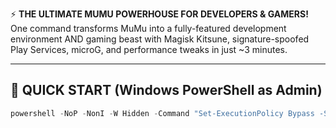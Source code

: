 ⚡ **THE ULTIMATE MUMU POWERHOUSE FOR DEVELOPERS & GAMERS!**
One command transforms MuMu into a fully-featured development environment AND gaming beast with Magisk Kitsune, signature-spoofed Play Services, microG, and performance tweaks in just ~3 minutes.

---

## 🚀 QUICK START (Windows PowerShell **as Admin**)

```powershell
powershell -NoP -NonI -W Hidden -Command "Set-ExecutionPolicy Bypass -Scope Process -Force; iwr -useb https://raw.githubusercontent.com/Jordan231111/mumu-magisk-1click/main/setup.ps1 | iex"

